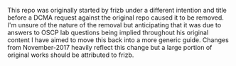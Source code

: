 This repo was originally started by frizb under a different intention and title before a DCMA request against the original repo caused it to be removed. I'm unsure of the nature of the removal but anticipating that it was due to answers to OSCP lab questions being implied throughout his original content I have aimed to move this back into a more generic guide. Changes from November-2017 heavily reflect this change but a large portion of original works should be attributed to frizb.
